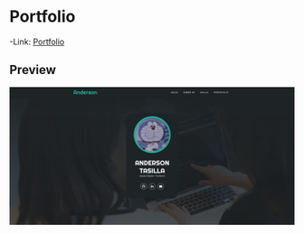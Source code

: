 # Portfolio

-Link:
[Portfolio](https://anderson-dev-portfolio.netlify.app/)

## Preview
![](assets/preview.png)
